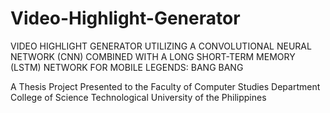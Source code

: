 # Video-Highlight-Generator
VIDEO HIGHLIGHT GENERATOR UTILIZING A CONVOLUTIONAL NEURAL NETWORK (CNN) COMBINED WITH A LONG SHORT-TERM MEMORY (LSTM) NETWORK FOR MOBILE LEGENDS: BANG BANG

A Thesis Project
Presented to the Faculty of
Computer Studies Department
College of Science
Technological University of the Philippines
